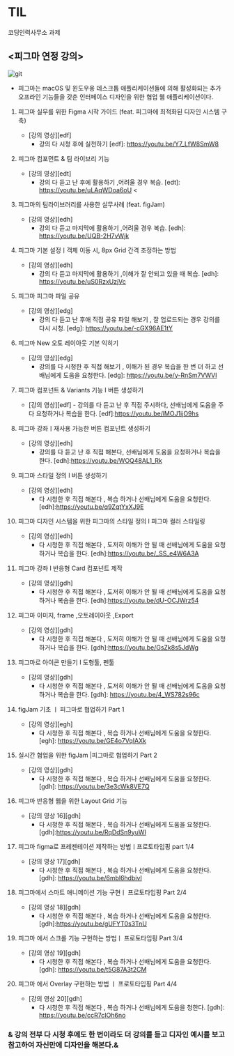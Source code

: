 # TIL
코딩인력사무소 과제
## <피그마 연정 강의>

 ![git](https://images.squarespace-cdn.com/content/v1/54d0280ae4b0424c03ab6474/1597846423353-VBMB2PPTE07PTTRYC9YM/image-asset.png )
<br/>       
+ 피그마는 macOS 및 윈도우용 데스크톱 애플리케이션들에 의해 활성화되는 추가 오프라인 기능들을 갖춘 인터페이스 디자인을 위한 협업 웹 애플리케이션이다.


1. 피그마  실무를 위한 Figma 시작 가이드 (feat. 피그마에 최적화된 디자인 시스템 구축) 
    - [강의 영상][edf]
        - 강의 다 시청 후에  실천하기
[edf]: https://youtu.be/Y7_LfW8SmW8

2. 피그마 컴포먼트 & 팀 라이브리 기능 
     - [강의 영상][edt]
        - 강의 다 듣고 난 후에 활용하기 ,어려울 경우  복습.
[edt]: https://youtu.be/uLAqWDoa6oU
 <
3. 피그마의 팀라이브러리를 사용한 실무사례 (feat. figJam)  
     - [강의 영상][edh]
         - 강의 다 듣고 마지막에 활용하기 ,어려울 경우  복습.
[edh]: https://youtu.be/UQB-2H7vWjk
 
  4. 피그마 기본 설정ㅣ객체 이동 시, 8px Grid 간격 조정하는 방법  
       - [강의 영상][edh]
            - 강의 다 듣고  마지막에 활용하기 ,이해가 잘 안되고 있을 때  복습.
[edh]: https://youtu.be/uS0RzxUzjVc
 
 5. 피그마 피그마 파일 공유 
    - [강의 영상][edg]
        - 강의 다 듣고 난  후애 직접 공유 파일 해보기 , 잘 업로드되는 경우 강의를 다시   시청.
[edg]: https://youtu.be/-cGX96AE1tY
 
6.  피그마 New 오토 레이아웃 기본 익히기 
    -  [강의 영상][edg]
        - 강의를 다 시청한 후 직접 해보기 , 이해가 된 경우 복습을 한 번 더 하고 선배님에게 도움을  요청한다.
[edg]: https://youtu.be/y-RnSm7VWVI

7. 피그마 컴포넌트 & Variants 기능 I 버튼 생성하기   
     - [강의 영상][edf]
           - 강의를 다 듣고 난  후 직접 주시하다, 선배님에게 도움을 주다 요청하거나 복습을  한다.
[edf]:https://youtu.be/lMOJ1ijO9hs
 
8.  피그마 강좌ㅣ재사용 가능한 버튼 컴포넌트 생성하기  
    -  [강의 영상][edh]
        - 강의를 다 듣고 난 후  직접 해본다, 선배님에게 도움을 요청하거나 복습을  한다.
[edh]:https://youtu.be/WOQ48AL1_Rk
 
9. 피그마 스타일 정의 I 버튼 생성하기 
    -  [강의 영상][edh]
       - 다 시청한 후 직접 해본다 , 복습 하거나 선배님에게 도움을  요청한다.
[edh]:https://youtu.be/q9ZqtYxXJ9E
 
10. 피그마  디자인 시스템을 위한 피그마의 스타일 정의 l 피그마 컬러 스타일링  
    -  [강의 영상][edh]
        * 다 시청한 후 직접 해본다 ,  도저히 이해가 안 될 때 선배님에게 도움을 요청하거나 복습을 한다.
[edh]:https://youtu.be/_SS_e4W6A3A
 
11. 피그마 강좌 l 반응형 Card 컴포넌트 제작 
    -  [강의 영상][gdh]
        * 다 시청한 후 직접 해본다 ,  도저히 이해가 안 될 때 선배님에게 도움을 요청하거나 복습을 한다.
[edh]:https://youtu.be/dU-OCJWrz54
 
12. 피그마 이미지, frame ,오토레이아웃 ,Export  
       -   [강의 영상][gdh]
           - 다 시청한 후 직접 해본다 ,  도저히 이해가 안 될 때 선배님에게 도움을 요청하거나 복습을 한다.
[gdh]:https://youtu.be/GsZk8s5JdWg
 
13. 피그마로 아이콘 만들기 I 도형툴, 펜툴 
    -  [강의 영상][gdh]
         -  다 시청한 후 직접 해본다 ,  도저히 이해가 안 될 때 선배님에게 도움을 요청하거나 복습을 한다.
[gdh]: https://youtu.be/4_WS782s96c
 
14. figJam 기초  ㅣ 피그마로 협업하기 Part 1 
     -  [강의 영상][egh]
        - 다 시청한 후 직접 해본다 , 복습 하거나 선배님에게 도움을 요청한다.
[egh]: https://youtu.be/GE4o7VqIAXk
 
 15. 실시간 협업을 위한 figJam |피그마로 협업하기 Part 2 
      -  [강의 영상][gdh]
          - 다 시청한 후 직접 해본다 , 복습 하거나 선배님에게 도움을 요청한다.
[gdh]:  https://youtu.be/3e3cWk8VE7Q
 
 16. 피그마 반응형 웹을 위한 Layout Grid 기능
      -  [강의 영상 16][gdh]
         -  다 시청한 후 직접 해본다 , 복습 하거나 선배님에게 도움을 요청한다.
[gdh]:https://youtu.be/RqDdSn9yuWI
 
 17. 피그마 figma로 프레젠테이션 제작하는 방법ㅣ프로토타입핑 part 1/4
      - [강의 영상 17][gdh]
          - 다 시청한 후 직접 해본다 , 복습 하거나 선배님에게 도움을 요청한다.
[gdh]: https://youtu.be/6mbl6hdbivI
 
18. 피그마에서 스마트 애니메이션 기능 구현ㅣ 프로토타입핑 Part 2/4
       - [강의 영상 18][gdh]
         - 다 시청한 후 직접 해본다 , 복습 하거나 선배님에게 도움을 요청한다.
[gdh]:https://youtu.be/gUFYT0s3TnU
 
19. 피그마 에서 스크롤 기능 구현하는 방법ㅣ 프로토타입핑 Part 3/4
    -  [강의 영상 19][gdh]
        - 다 시청한 후 직접 해본다 , 복습 하거나 선배님에게 도움을 요청한다.
[gdh]: https://youtu.be/t5G87A3t2CM
 
20. 피그마 에서 Overlay 구현하는 방법 ㅣ 프로토타입핑 Part 4/4
     - [강의 영상 20][gdh]
        - 다 시청한 후 직접 해본다 , 복습 하거나 선배님에게 도움을  청한다.
[gdh]: https://youtu.be/ccR7cIOh6no
 
### & 강의 전부 다 시청 후에도 한 번이라도 더 강의를 듣고 디자인 예시를 보고 참고하여 자신만에 디자인을 해본다.&
